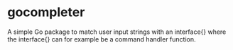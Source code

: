 # gocompleter

A simple Go package to match user input strings with an interface{} where 
the interface{} can for example be a command handler function.

